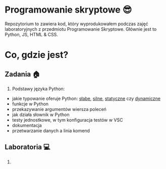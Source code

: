 # Programowanie skryptowe 😎
Repozytorium to zawiera kod, który wyprodukowałem podczas zajęć laboratoryjnych z przedmiotu Programowanie Skryptowe. Głównie jest to Python, JS, HTML & CSS.

# Co, gdzie jest?
## Zadania :house:
1. Podstawy języka Python:
- jakie typowanie oferuje Python: [słabe](https://pl.wikipedia.org/wiki/Typowanie_s%C5%82abe), [silne](), [statyczne](https://pl.wikipedia.org/wiki/Typowanie_statyczne) czy [dynamiczne](https://pl.wikipedia.org/wiki/Typowanie_dynamiczne)
- funkcje w Python
- przekazywanie argumentów wiersza poleceń
- jak działa słownik w Python
- testy jednostkowe, w tym konfiguracja testów w VSC
- dokumentacja
- przetwarzanie danych a linia komend 


## Laboratoria :computer:
1. 